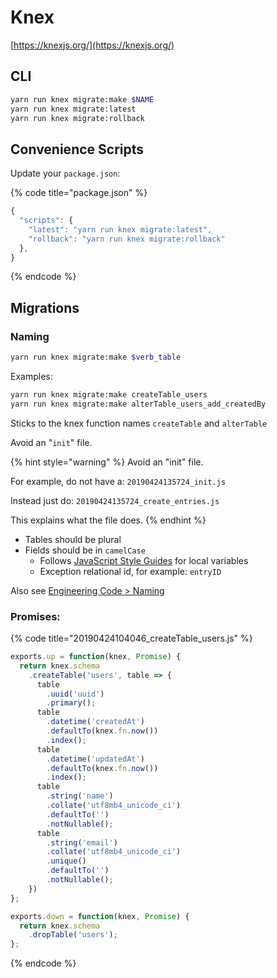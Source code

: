 # Knex

[https://knexjs.org/](https://knexjs.org/)

## CLI

```bash
yarn run knex migrate:make $NAME
yarn run knex migrate:latest
yarn run knex migrate:rollback
```

## Convenience Scripts

Update your `package.json`:

{% code title="package.json" %}
```javascript
{
  "scripts": {
    "latest": "yarn run knex migrate:latest",
    "rollback": "yarn run knex migrate:rollback"
  },
}
```
{% endcode %}

## Migrations

### Naming

```bash
yarn run knex migrate:make $verb_table
```

Examples:

```bash
yarn run knex migrate:make createTable_users
yarn run knex migrate:make alterTable_users_add_createdBy
```

Sticks to the knex function names `createTable` and `alterTable`

Avoid an "`init`" file.

{% hint style="warning" %}
Avoid an "init" file.

For example, do not have a: `20190424135724_init.js`

Instead just do: `20190424135724_create_entries.js`

This explains what the file does.
{% endhint %}

* Tables should be plural
* Fields should be in `camelCase`
  * Follows [JavaScript Style Guides](../javascript/style-guides.md) for local variables
  * Exception relational id, for example: `entryID`

Also see [Engineering Code > Naming](../../engineering-code/writing-code/naming/#common-names)

### Promises:

{% code title="20190424104046_createTable_users.js" %}
```javascript
exports.up = function(knex, Promise) {
  return knex.schema
    .createTable('users', table => {
      table
        .uuid('uuid')
        .primary();
      table
        .datetime('createdAt')
        .defaultTo(knex.fn.now())
        .index();
      table
        .datetime('updatedAt')
        .defaultTo(knex.fn.now())
        .index();
      table
        .string('name')
        .collate('utf8mb4_unicode_ci')
        .defaultTo('')
        .notNullable();
      table
        .string('email')
        .collate('utf8mb4_unicode_ci')
        .unique()
        .defaultTo('')
        .notNullable();
    })
};

exports.down = function(knex, Promise) {
  return knex.schema
    .dropTable('users');
};
```
{% endcode %}

